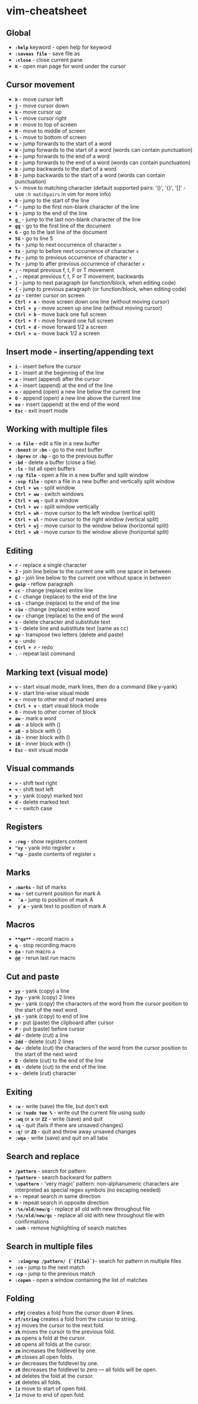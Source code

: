 # vim-cheatsheet

## Global
- **`:help`** keyword - open help for keyword
- **`:saveas file`** - save file as
- **`:close`** - close current pane
- **`K`** - open man page for word under the cursor

## Cursor movement
- **`h`** - move cursor left
- **`j`** - move cursor down
- **`k`** - move cursor up
- **`l`** - move cursor right
- **`H`** - move to top of screen
- **`M`** - move to middle of screen
- **`L`** - move to bottom of screen
- **`w`** - jump forwards to the start of a word
- **`W`** - jump forwards to the start of a word (words can contain punctuation)
- **`e`** - jump forwards to the end of a word
- **`E`** - jump forwards to the end of a word (words can contain punctuation)
- **`b`** - jump backwards to the start of a word
- **`B`** - jump backwards to the start of a word (words can contain punctuation)
- **`%`** - move to matching character (default supported pairs: '()', '{}', '[]' - use  `:h matchpairs`  in vim for more info)
- **`0`** - jump to the start of the line
- **`^`** - jump to the first non-blank character of the line
- **`$`** - jump to the end of the line
- **`g_`** - jump to the last non-blank character of the line
- **`gg`** - go to the first line of the document
- **`G`** - go to the last line of the document
- **`5G`** - go to line 5
- **`fx`** - jump to next occurrence of character `x`
- **`tx`** - jump to before next occurrence of character `x`
- **`Fx`** - jump to previous occurrence of character `x`
- **`Tx`** - jump to after previous occurrence of character `x`
- **`;`** - repeat previous f, t, F or T movement
- **`,`** - repeat previous f, t, F or T movement, backwards
- **`}`** - jump to next paragraph (or function/block, when editing code)
- **`{`** - jump to previous paragraph (or function/block, when editing code)
- **`zz`** - center cursor on screen
- **`Ctrl + e`** - move screen down one line (without moving cursor)
- **`Ctrl + y`** - move screen up one line (without moving cursor)
- **`Ctrl + b`** - move back one full screen
- **`Ctrl + f`** - move forward one full screen
- **`Ctrl + d`** - move forward 1/2 a screen
- **`Ctrl + u`** - move back 1/2 a screen

## Insert mode - inserting/appending text
- **`i`** - insert before the cursor
- **`I`** - insert at the beginning of the line
- **`a`** - insert (append) after the cursor
- **`A`** - insert (append) at the end of the line
- **`o`** - append (open) a new line below the current line
- **`O`** - append (open) a new line above the current line
- **`ea`** - insert (append) at the end of the word
- **`Esc`** - exit insert mode

## Working with multiple files
- **`:e file`** - edit a file in a new buffer
- **`:bnext`** or  **`:bn`** - go to the next buffer
- **`:bprev`**  or  **`:bp`** - go to the previous buffer
- **`:bd`** - delete a buffer (close a file)
- **`:ls`** - list all open buffers
- **`:sp file`** - open a file in a new buffer and split window
- **`:vsp file`** - open a file in a new buffer and vertically split window
- **`Ctrl + ws`** - split window
- **`Ctrl + ww`** - switch windows
- **`Ctrl + wq`** - quit a window
- **`Ctrl + wv`** - split window vertically
- **`Ctrl + wh`** - move cursor to the left window (vertical split)
- **`Ctrl + wl`** - move cursor to the right window (vertical split)
- **`Ctrl + wj`** - move cursor to the window below (horizontal split)
- **`Ctrl + wk`** - move cursor to the window above (horizontal split)

## Editing
- **`r`** - replace a single character
- **`J`** - join line below to the current one with one space in between
- **`gJ`** - join line below to the current one without space in between
- **`gwip`** - reflow paragraph
- **`cc`** - change (replace) entire line
- **`C`** - change (replace) to the end of the line
- **`c$`** - change (replace) to the end of the line
- **`ciw`** - change (replace) entire word
- **`cw`** - change (replace) to the end of the word
- **`s`** - delete character and substitute text
- **`S`** - delete line and substitute text (same as cc)
- **`xp`** - transpose two letters (delete and paste)
- **`u`** - undo
- **`Ctrl + r`** - redo
- **`.`** - repeat last command

## Marking text (visual mode)
- **`v`** - start visual mode, mark lines, then do a command (like y-yank)
- **`V`** - start line-wise visual mode
- **`o`** - move to other end of marked area
- **`Ctrl + v`** - start visual block mode
- **`O`** - move to other corner of block
- **`aw`** - mark a word
- **`ab`** - a block with ()
- **`aB`** - a block with {}
- **`ib`** - inner block with ()
- **`iB`** - inner block with {}
- **`Esc`** - exit visual mode

## Visual commands
- **`>`** - shift text right
- **`<`** - shift text left
- **`y`** - yank (copy) marked text
- **`d`** - delete marked text
- **`~`** - switch case

## Registers
- **`:reg`** - show registers content
- **`"xy`** - yank into register `x`
- **`"xp`** - paste contents of register `x`

## Marks
- **`:marks`** - list of marks
- **`ma`** - set current position for mark A
- **`` `a``** - jump to position of mark A
- **`` y`a``** - yank text to position of mark A

## Macros
- **`**qa**`** - record macro `a`
- **`q`** - stop recording macro
- **`@a`** - run macro `a`
- **`@@`** - rerun last run macro

## Cut and paste
- **`yy`** - yank (copy) a line
- **`2yy`** - yank (copy) 2 lines
- **`yw`** - yank (copy) the characters of the word from the cursor position to the start of the next word
- **`y$`** - yank (copy) to end of line
- **`p`** - put (paste) the clipboard after cursor
- **`P`** - put (paste) before cursor
- **`dd`** - delete (cut) a line
- **`2dd`** - delete (cut) 2 lines
- **`dw`** - delete (cut) the characters of the word from the cursor position to the start of the next word
- **`D`** - delete (cut) to the end of the line
- **`d$`** - delete (cut) to the end of the line
- **`x`** - delete (cut) character

## Exiting
- **`:w`** - write (save) the file, but don't exit
- **`:w !sudo tee %`** - write out the current file using sudo
- **`:wq`** or **`x`** or  **`ZZ`** - write (save) and quit
- **`:q`** - quit (fails if there are unsaved changes)
- **`:q!`** or **`ZQ`** - quit and throw away unsaved changes
- **`:wqa`** - write (save) and quit on all tabs

## Search and replace
- **`/pattern`** - search for pattern
- **`?pattern`** - search backward for pattern
- **`\vpattern`** - 'very magic' pattern: non-alphanumeric characters are interpreted as special regex symbols (no escaping needed)
- **`n`** - repeat search in same direction
- **`N`** - repeat search in opposite direction
- **`:%s/old/new/g`** - replace all old with new throughout file
- **`:%s/old/new/gc`** - replace all old with new throughout file with confirmations
- **`:noh`** - remove highlighting of search matches

## Search in multiple files
- **`` :vimgrep /pattern/ {`{file}`}``**- search for pattern in multiple files
- **`:cn`** - jump to the next match
- **`:cp`** - jump to the previous match
- **`:copen`** - open a window containing the list of matches

## Folding
- **`zf#j`** creates a fold from the cursor down # lines.
- **`zf/string`** creates a fold from the cursor to string.
- **`zj`** moves the cursor to the next fold.
- **`zk`** moves the cursor to the previous fold.
- **`zo`** opens a fold at the cursor.
- **`zO`** opens all folds at the cursor.
- **`zm`** increases the foldlevel by one.
- **`zM`** closes all open folds.
- **`zr`** decreases the foldlevel by one.
- **`zR`** decreases the foldlevel to zero — all folds will be open.
- **`zd`** deletes the fold at the cursor.
- **`zE`** deletes all folds.
- **`[z`** move to start of open fold.
- **`]z`** move to end of open fold.
